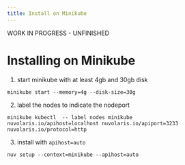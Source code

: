 ```yaml
---
title: Install on Minikube
---
```


WORK IN PROGRESS - UNFINISHED

# Installing on Minikube

1. start minikube with at least 4gb and 30gb disk

```
minikube start --memory=4g --disk-size=30g
```

2. label the nodes to indicate the nodeport

```
minikube kubectl  -- label nodes minikube nuvolaris.io/apihost=localhost nuvolaris.io/apiport=3233 nuvolaris.io/protocol=http
```

3. install with `apihost=auto`

```
nuv setup --context=minikube --apihost=auto
```
